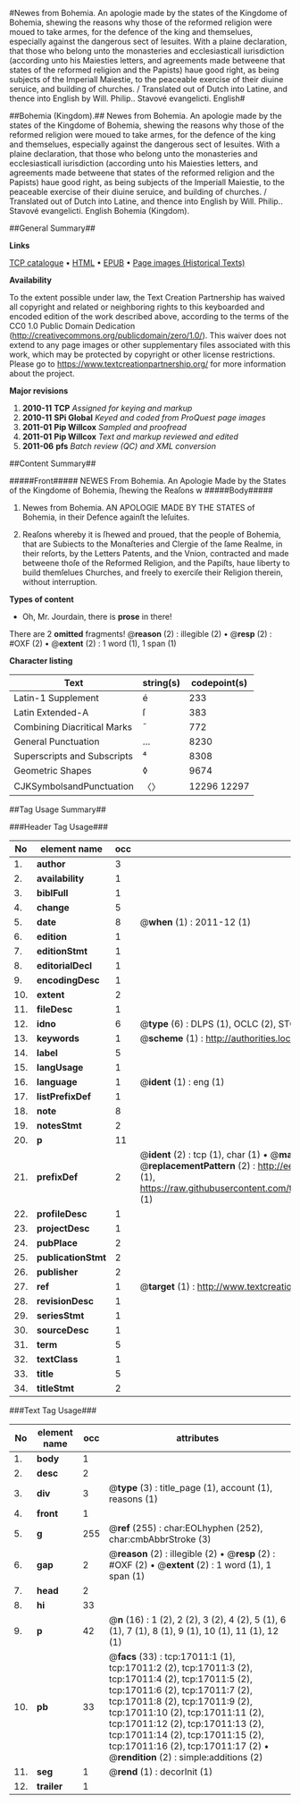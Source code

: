#Newes from Bohemia. An apologie made by the states of the Kingdome of Bohemia, shewing the reasons why those of the reformed religion were moued to take armes, for the defence of the king and themselues, especially against the dangerous sect of Iesuites.  With a plaine declaration, that those who belong unto the monasteries and ecclesiasticall iurisdiction (according unto his Maiesties letters, and agreements made betweene that states of the reformed religion and the Papists) haue good right, as being subjects of the Imperiall Maiestie, to the peaceable exercise of their diuine seruice, and building of churches. / Translated out of Dutch into Latine, and thence into English by Will. Philip.. Stavové evangelicti. English#

##Bohemia (Kingdom).##
Newes from Bohemia. An apologie made by the states of the Kingdome of Bohemia, shewing the reasons why those of the reformed religion were moued to take armes, for the defence of the king and themselues, especially against the dangerous sect of Iesuites.  With a plaine declaration, that those who belong unto the monasteries and ecclesiasticall iurisdiction (according unto his Maiesties letters, and agreements made betweene that states of the reformed religion and the Papists) haue good right, as being subjects of the Imperiall Maiestie, to the peaceable exercise of their diuine seruice, and building of churches. / Translated out of Dutch into Latine, and thence into English by Will. Philip..
Stavové evangelicti. English
Bohemia (Kingdom).

##General Summary##

**Links**

[TCP catalogue](http://www.ota.ox.ac.uk/tcp/)  • 
[HTML](http://tei.it.ox.ac.uk/tcp/Texts-HTML/free/A16/A16300.html)  • 
[EPUB](http://tei.it.ox.ac.uk/tcp/Texts-EPUB/free/A16/A16300.epub) • 
[Page images (Historical Texts)](https://historicaltexts.jisc.ac.uk/eebo-259710085e)

**Availability**

To the extent possible under law, the Text Creation Partnership has waived all copyright and related or neighboring rights to this keyboarded and encoded edition of the work described above, according to the terms of the CC0 1.0 Public Domain Dedication (http://creativecommons.org/publicdomain/zero/1.0/). This waiver does not extend to any page images or other supplementary files associated with this work, which may be protected by copyright or other license restrictions. Please go to https://www.textcreationpartnership.org/ for more information about the project.

**Major revisions**

1. __2010-11__ __TCP__ *Assigned for keying and markup*
1. __2010-11__ __SPi Global__ *Keyed and coded from ProQuest page images*
1. __2011-01__ __Pip Willcox__ *Sampled and proofread*
1. __2011-01__ __Pip Willcox__ *Text and markup reviewed and edited*
1. __2011-06__ __pfs__ *Batch review (QC) and XML conversion*

##Content Summary##

#####Front#####
NEWES From Bohemia. An Apologie Made by the States of the
Kingdome of Bohemia, ſhewing the Reaſons w
#####Body#####

1. Newes from Bohemia. AN APOLOGIE MADE BY THE STATES of Bohemia,
in their Defence againſt the Ieſuites.

1. Reaſons whereby it is ſhewed and proued, that the people
of Bohemia, that are Subiects to the Monaſteries and Clergie of the ſame
Realme, in their reſorts, by the Letters Patents, and the Vnion, contracted
and made betweene thoſe of the Reformed Religion, and the Papiſts, haue
liberty to build themſelues Churches, and freely to exerciſe their Religion
therein, without interruption.

**Types of content**

  * Oh, Mr. Jourdain, there is **prose** in there!

There are 2 **omitted** fragments! 
 @__reason__ (2) : illegible (2)  •  @__resp__ (2) : #OXF (2)  •  @__extent__ (2) : 1 word (1), 1 span (1)

**Character listing**


|Text|string(s)|codepoint(s)|
|---|---|---|
|Latin-1 Supplement|é|233|
|Latin Extended-A|ſ|383|
|Combining             Diacritical Marks|̄|772|
|General Punctuation|…|8230|
|Superscripts             and Subscripts|⁴|8308|
|Geometric Shapes|◊|9674|
|CJKSymbolsandPunctuation|〈〉|12296 12297|

##Tag Usage Summary##

###Header Tag Usage###

|No|element name|occ|attributes|
|---|---|---|---|
|1.|__author__|3||
|2.|__availability__|1||
|3.|__biblFull__|1||
|4.|__change__|5||
|5.|__date__|8| @__when__ (1) : 2011-12 (1)|
|6.|__edition__|1||
|7.|__editionStmt__|1||
|8.|__editorialDecl__|1||
|9.|__encodingDesc__|1||
|10.|__extent__|2||
|11.|__fileDesc__|1||
|12.|__idno__|6| @__type__ (6) : DLPS (1), OCLC (2), STC (1), EEBO-CITATION (1), VID (1)|
|13.|__keywords__|1| @__scheme__ (1) : http://authorities.loc.gov/ (1)|
|14.|__label__|5||
|15.|__langUsage__|1||
|16.|__language__|1| @__ident__ (1) : eng (1)|
|17.|__listPrefixDef__|1||
|18.|__note__|8||
|19.|__notesStmt__|2||
|20.|__p__|11||
|21.|__prefixDef__|2| @__ident__ (2) : tcp (1), char (1)  •  @__matchPattern__ (2) : ([0-9\-]+):([0-9IVX]+) (1), (.+) (1)  •  @__replacementPattern__ (2) : http://eebo.chadwyck.com/downloadtiff?vid=$1&page=$2 (1), https://raw.githubusercontent.com/textcreationpartnership/Texts/master/tcpchars.xml#$1 (1)|
|22.|__profileDesc__|1||
|23.|__projectDesc__|1||
|24.|__pubPlace__|2||
|25.|__publicationStmt__|2||
|26.|__publisher__|2||
|27.|__ref__|1| @__target__ (1) : http://www.textcreationpartnership.org/docs/. (1)|
|28.|__revisionDesc__|1||
|29.|__seriesStmt__|1||
|30.|__sourceDesc__|1||
|31.|__term__|5||
|32.|__textClass__|1||
|33.|__title__|5||
|34.|__titleStmt__|2||


###Text Tag Usage###

|No|element name|occ|attributes|
|---|---|---|---|
|1.|__body__|1||
|2.|__desc__|2||
|3.|__div__|3| @__type__ (3) : title_page (1), account (1), reasons (1)|
|4.|__front__|1||
|5.|__g__|255| @__ref__ (255) : char:EOLhyphen (252), char:cmbAbbrStroke (3)|
|6.|__gap__|2| @__reason__ (2) : illegible (2)  •  @__resp__ (2) : #OXF (2)  •  @__extent__ (2) : 1 word (1), 1 span (1)|
|7.|__head__|2||
|8.|__hi__|33||
|9.|__p__|42| @__n__ (16) : 1 (2), 2 (2), 3 (2), 4 (2), 5 (1), 6 (1), 7 (1), 8 (1), 9 (1), 10 (1), 11 (1), 12 (1)|
|10.|__pb__|33| @__facs__ (33) : tcp:17011:1 (1), tcp:17011:2 (2), tcp:17011:3 (2), tcp:17011:4 (2), tcp:17011:5 (2), tcp:17011:6 (2), tcp:17011:7 (2), tcp:17011:8 (2), tcp:17011:9 (2), tcp:17011:10 (2), tcp:17011:11 (2), tcp:17011:12 (2), tcp:17011:13 (2), tcp:17011:14 (2), tcp:17011:15 (2), tcp:17011:16 (2), tcp:17011:17 (2)  •  @__rendition__ (2) : simple:additions (2)|
|11.|__seg__|1| @__rend__ (1) : decorInit (1)|
|12.|__trailer__|1||
